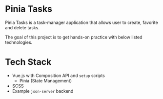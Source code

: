 # Pinia Tasks

Pinia Tasks is a task-manager application that allows user to create, favorite and delete tasks.

The goal of this project is to get hands-on practice with below listed technologies.

# Tech Stack
- Vue.js with Composition API and `setup` scripts
    - Pinia (State Management)
- SCSS
- Example `json-server` backend